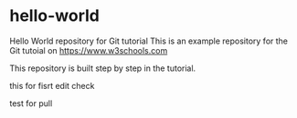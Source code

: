 # hello-world
Hello World repository for Git tutorial
This is an example repository for the Git tutoial on https://www.w3schools.com

This repository is built step by step in the tutorial.

this for fisrt edit check

test for pull
